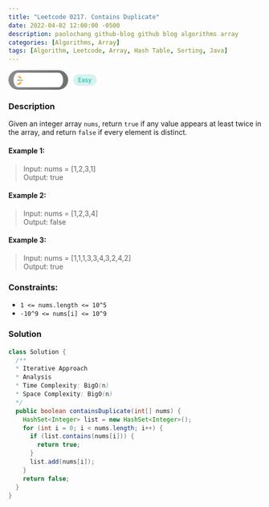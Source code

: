 ```yaml
---
title: "Leetcode 0217. Contains Duplicate"
date: 2022-04-02 12:00:00 -0500
description: paolochang github-blog github blog algorithms array
categories: [Algorithms, Array]
tags: [Algorithm, Leetcode, Array, Hash Table, Sorting, Java]
---
```


<style type='text/css'>
blockquote {
  margin-left: 14px;
}
img {
  left: 0 !important;
  transform: none !important;
  -webkit-transform: none !important;
}
[class*="summary"] {
  display: none;
}
[class*="header"] {
  display: flex;
  flex-direction: row;
  align-items: center;
  gap: 10px;
}
[class*="leet_logo"] {
  height: 29px;
  padding: 5px 10px;
  border-radius: 21px;
  background-color: #f7f7f7;
  background: linear-gradient(90deg, rgba(80,80,80,0.65) 0%, rgba(36,36,36,0.65) 100%);
}
[class*="easy"] {
  color: #00B8A3;
  font-size: 12px;
  padding: 4px 10px;
  border-radius: 21px;
  background-color: rgba(0, 184, 163, 0.15);
}
[class*="medium"] {
  color: #FFC01E;
  font-size: 12px;
  padding: 4px 10px;
  border-radius: 21px;
  background-color: #FFC01E26;
}
</style>

<div class=summary>
  Given an integer array `nums`, return `true` if any value appears at least twice in the array, and return `false` if every element is distinct.　
  
  Example 1:　
  
  Input: nums = [1,2,3,1], Output: true　
</div>

<div id=header class=header>
  <img class=leet_logo src="/assets/img/leetcode_logo.png" />
  <span class=easy>Easy</span>
</div>

### Description

Given an integer array `nums`, return `true` if any value appears at least twice in the array, and return `false` if every element is distinct.

#### Example 1:

> Input: nums = [1,2,3,1]<br/>
> Output: true

#### Example 2:

> Input: nums = [1,2,3,4]<br/>
> Output: false

#### Example 3:

> Input: nums = [1,1,1,3,3,4,3,2,4,2]<br/>
> Output: true

### Constraints:

- `1 <= nums.length <= 10^5`
- `-10^9 <= nums[i] <= 10^9`

### Solution

```java
class Solution {
  /**
  * Iterative Approach
  * Analysis
  * Time Complexity: BigO(n)
  * Space Complexity: BigO(n)
  */
  public boolean containsDuplicate(int[] nums) {
    HashSet<Integer> list = new HashSet<Integer>();
    for (int i = 0; i < nums.length; i++) {
      if (list.contains(nums[i])) {
        return true;
      }
      list.add(nums[i]);
    }
    return false;
  }
}
```

<script>
  const anchor = document.getElementById("header").querySelector("a");
  anchor.classList.remove("popup");
  anchor.style.cursor = "pointer";
  anchor.setAttribute("target", "_black");
  anchor.setAttribute("href", "https://leetcode.com/problems/contains-duplicate/");
</script>
